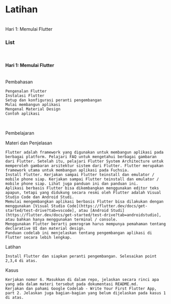 <h1> Latihan</h1>
<br>
Hari 1: Memulai Flutter
<br>
<h3>List</h3>
<br>
<h4>Hari 1: Memulai Flutter </h4>
<br>
Pembahasan

    Pengenalan Flutter
    Instalasi Flutter
    Setup dan konfigurasi peranti pengembangan
    Mulai membangun aplikasi
    Mengenal Material Design
    Contoh aplikasi

<br>

Pembelajaran

Materi dan Penjelasan

    Flutter adalah framework yang digunakan untuk membangun aplikasi pada berbagai platform. Pelajari FAQ untuk mengetahui berbagai gambaran dari Flutter. Setelah itu, pelajari Flutter System Architecture untuk memperoleh gambaran arsitektur sistem dari Flutter. Flutter merupakan framework utama untuk membangun aplikasi pada Fuchsia.
    Install Flutter. Kerjakan sampai Flutter teinstall dan emulator / mobile phone siap. Kerjakan sampai Flutter teinstall dan emulator / mobile phone siap. Lihat juga panduan ini dan panduan ini.
    Aplikasi berbasis Flutter bisa dikembangkan menggunakan editor teks apapun, tetapi yang didukung secara resmi oleh Flutter adalah Visual Studio Code dan Android Studi.
    Memulai mengembangkan aplikasi berbasis Flutter bisa dilakukan dengan menggunakan [Visual Studio Code](https://flutter.dev/docs/get-started/test-drive?tab=vscode], atau [Android Studi](https://flutter.dev/docs/get-started/test-drive?tab=androidstudio], atau bahkan hanya menggunakan terminal / console.
    Menggunakan Flutter berarti pemrogram harus mempunya pemahaman tentang declarative UI dan material design.
    Panduan codelab ini menjelaskan tentang pengembangan aplikasi di Flutter secara lebih lengkap.


Latihan

    Install Flutter dan siapkan peranti pengembangan. Selesaikan point 2,3,4 di atas.
Kasus

    Kerjakan nomor 6. Masukkan di dalam repo, jelaskan secara rinci apa yang ada dalam materi tersebut pada dokumentasi README.md.
    Kerjakan dan pahami Google Codelab - Write Your First Flutter App, part 2. Jelaskan juga bagian-bagian yang belum dijelaskan pada kasus 1 di atas.

